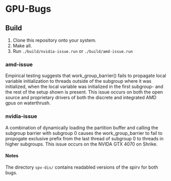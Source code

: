 # GPU-Bugs
  
## Build
  1. Clone this repository onto your system.  
  2. Make all.  
  3. Run `./build/nvidia-issue.run` or `./build/amd-issue.run`  
  
### amd-issue
  Empirical testing suggests that work_group_barrier() fails to propagate local variable initialization to threads outside of the subgroup where it was initialized, when the local variable was initialized in the first subgroup- and the rest of the setup shown is present. This issue occurs on both the open source and proprietary drivers of both the discrete and integrated AMD gpus on waterthrush.
  
### nvidia-issue
  A combination of dynamically loading the partition buffer and calling the subgroup barrier with subgroup 0 causes the work_group_barrier to fail to propogate exclusive prefix from the last thread of subgroup 0 to threads in higher subgroups. This issue occurs on the NVIDA GTX 4070 on Shrike.
  
#### Notes
  The directory `spv-dis/` contains readabled versions of the spirv for both bugs.
